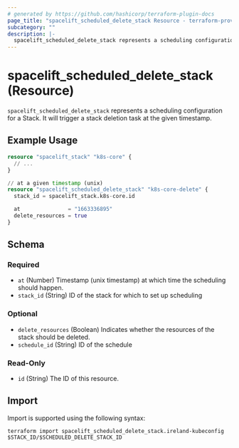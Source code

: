 ```yaml
---
# generated by https://github.com/hashicorp/terraform-plugin-docs
page_title: "spacelift_scheduled_delete_stack Resource - terraform-provider-spacelift"
subcategory: ""
description: |-
  spacelift_scheduled_delete_stack represents a scheduling configuration for a Stack. It will trigger a stack deletion task at the given timestamp.
---
```


# spacelift_scheduled_delete_stack (Resource)

`spacelift_scheduled_delete_stack` represents a scheduling configuration for a Stack. It will trigger a stack deletion task at the given timestamp.

## Example Usage

```terraform
resource "spacelift_stack" "k8s-core" {
  // ...
}

// at a given timestamp (unix)
resource "spacelift_scheduled_delete_stack" "k8s-core-delete" {
  stack_id = spacelift_stack.k8s-core.id

  at               = "1663336895"
  delete_resources = true
}
```

<!-- schema generated by tfplugindocs -->
## Schema

### Required

- `at` (Number) Timestamp (unix timestamp) at which time the scheduling should happen.
- `stack_id` (String) ID of the stack for which to set up scheduling

### Optional

- `delete_resources` (Boolean) Indicates whether the resources of the stack should be deleted.
- `schedule_id` (String) ID of the schedule

### Read-Only

- `id` (String) The ID of this resource.

## Import

Import is supported using the following syntax:

```shell
terraform import spacelift_scheduled_delete_stack.ireland-kubeconfig $STACK_ID/$SCHEDULED_DELETE_STACK_ID
```

